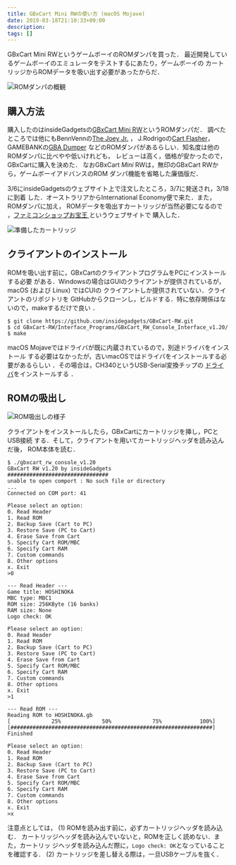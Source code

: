 ```yaml
---
title: GBxCart Mini RWの使い方 (macOS Mojave)
date: 2019-03-18T21:10:33+09:00
description:
tags: []
---
```


GBxCart Mini RWというゲームボーイのROMダンパを買った．
最近開発しているゲームボーイのエミュレータをテストするにあたり，ゲームボーイの
カートリッジからROMデータを吸い出す必要があったからだ．

![ROMダンパの概観](/images/gbxcart.jpg)

## 購入方法

購入したのはinsideGadgetsの[GBxCart Mini
RW](https://shop.insidegadgets.com/product/gbxcart-rw/)というROMダンパだ．
調べたところでは他にもBennVennの[The Joey Jr.](https://bennvenn.myshopify.com/collections/game-cart-to-pc-interface/products/usb-gb-c-cart-dumper-the-joey-jr)
， J.Rodrigoの[Cart Flasher](https://www.tindie.com/products/JRodrigo/cart-flasher-for-gameboy/)，GAMEBANKの[GBA Dumper](http://www.gamebank-web.com/product/159)
などのROMダンパがあるらしい．知名度は他のROMダンパに比べやや低いけれども，
レビューは高く，価格が安かったので，GBxCartに購入を決めた．
なおGBxCart *Mini* RWは，無印のGBxCart RWから，ゲームボーイアドバンスのROM
ダンパ機能を省略した廉価版だ．

3/6にinsideGadgetsのウェブサイト上で注文したところ，3/7に発送され，3/18に到着
した．オーストラリアからInternational Economy便で来た．また，ROMダンパに加え，
ROMデータを吸出すカートリッジが当然必要になるので ，[ファミコンショップお宝王
](https://www.otakaraou.com/)というウェブサイトで 購入した．

![準備したカートリッジ](/images/gb-carts.jpg)

## クライアントのインストール

ROMを吸い出す前に，GBxCartのクライアントプログラムをPCにインストールする必要
がある．Windowsの場合はGUIのクライアントが提供されているが，macOS (および
Linux) ではCUIの クライアントしか提供されていない．クライアントのリポジトリを
GitHubからクローンし，ビルドする．特に依存関係はないので，makeするだけで良い
．

```
$ git clone https://github.com/insidegadgets/GBxCart-RW.git
$ cd GBxCart-RW/Interface_Programs/GBxCart_RW_Console_Interface_v1.20/
$ make
```

macOS Mojaveではドライバが既に内蔵されているので，別途ドライバをインストール
する必要はなかったが，古いmacOSではドライバをインストールする必要があるらしい
．その場合は，CH340というUSB-Serial変換チップの
[ドライバ](http://www.wch.cn/download/CH341SER_MAC_ZIP.html)をインストールする
．

## ROMの吸出し

![ROM吸出しの様子](/images/gbxcart2.jpg)

クライアントをインストールしたら，GBxCartにカートリッジを挿し，PCとUSB接続
する．そして，クライアントを用いてカートリッジヘッダを読み込んだ後，
ROM本体を読む．

```
$ ./gbxcart_rw_console_v1.20
GBxCart RW v1.20 by insideGadgets
################################
unable to open comport : No such file or directory
...
Connected on COM port: 41

Please select an option:
0. Read Header
1. Read ROM
2. Backup Save (Cart to PC)
3. Restore Save (PC to Cart)
4. Erase Save from Cart
5. Specify Cart ROM/MBC
6. Specify Cart RAM
7. Custom commands
8. Other options
x. Exit
>0

--- Read Header ---
Game title: HOSHINOKA
MBC type: MBC1
ROM size: 256KByte (16 banks)
RAM size: None
Logo check: OK

Please select an option:
0. Read Header
1. Read ROM
2. Backup Save (Cart to PC)
3. Restore Save (PC to Cart)
4. Erase Save from Cart
5. Specify Cart ROM/MBC
6. Specify Cart RAM
7. Custom commands
8. Other options
x. Exit
>1

--- Read ROM ---
Reading ROM to HOSHINOKA.gb
[             25%             50%             75%            100%]
[################################################################]
Finished

Please select an option:
0. Read Header
1. Read ROM
2. Backup Save (Cart to PC)
3. Restore Save (PC to Cart)
4. Erase Save from Cart
5. Specify Cart ROM/MBC
6. Specify Cart RAM
7. Custom commands
8. Other options
x. Exit
>x
```

注意点としては，
(1) ROMを読み出す前に，必ずカートリッジヘッダを読み込む．
カートリッジヘッダを読み込んでいないと，ROMを正しく読めない．また，カートリッ
ジヘッダを読み込んだ際に，`Logo check: OK`となっていることを確認する．
(2) カートリッジを差し替える際は，一旦USBケーブルを抜く．

